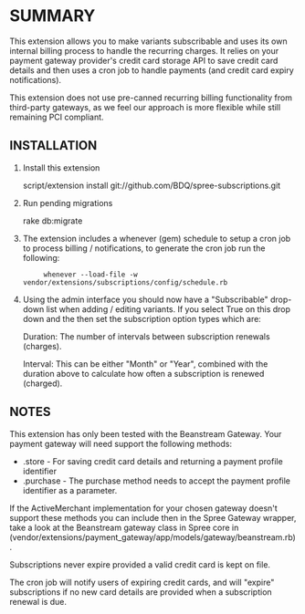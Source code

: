 SUMMARY
=======

This extension allows you to make variants subscribable and uses its own internal billing process to handle the recurring charges. It relies on your payment gateway provider's credit card storage API to save credit card details and then uses a cron job to handle payments (and credit card expiry notifications).

This extension does not use pre-canned recurring billing functionality from third-party gateways, as we feel our approach is more flexible while still remaining PCI compliant.
 
INSTALLATION
------------

1. Install this extension

      script/extension install git://github.com/BDQ/spree-subscriptions.git

2. Run pending migrations

      rake db:migrate

3. The extension includes a whenever (gem) schedule to setup a cron job to process billing / notifications, to generate the cron job run the following:

			whenever --load-file -w vendor/extensions/subscriptions/config/schedule.rb 
			
4. Using the admin interface you should now have a "Subscribable" drop-down list when adding / editing variants. If you select True on this drop down and the then set the subscription option types which are:
	
	Duration: The number of intervals between subscription renewals (charges).
	
	Interval: This can be either "Month" or "Year", combined with the duration above to calculate how often a subscription is renewed (charged).
	
	
NOTES
-----

This extension has only been tested with the Beanstream Gateway. Your payment gateway will need support the following methods:

*	.store - For saving credit card details and returning a payment profile identifier
*	.purchase - The purchase method needs to accept the payment profile identifier as a parameter.

If the ActiveMerchant implementation for your chosen gateway doesn't support these methods you can include then in the Spree Gateway wrapper, take a look at the Beanstream gateway class in Spree core in (vendor/extensions/payment_gateway/app/models/gateway/beanstream.rb).


Subscriptions never expire provided a valid credit card is kept on file.


The cron job will notify users of expiring credit cards, and will "expire" subscriptions if no new card details are provided when a subscription renewal is due.